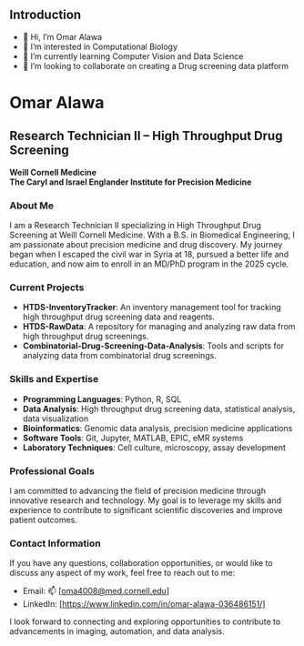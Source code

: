 ## Introduction
- 👋 Hi, I’m Omar Alawa
- 👀 I’m interested in Computational Biology
- 🌱 I’m currently learning Computer Vision and Data Science
- 💞️ I’m looking to collaborate on creating a Drug screening data platform

# Omar Alawa

## Research Technician II – High Throughput Drug Screening

**Weill Cornell Medicine**  
**The Caryl and Israel Englander Institute for Precision Medicine**

### About Me

I am a Research Technician II specializing in High Throughput Drug Screening at Weill Cornell Medicine. With a B.S. in Biomedical Engineering, I am passionate about precision medicine and drug discovery. My journey began when I escaped the civil war in Syria at 18, pursued a better life and education, and now aim to enroll in an MD/PhD program in the 2025 cycle.

### Current Projects

- **HTDS-InventoryTracker**: An inventory management tool for tracking high throughput drug screening data and reagents.
- **HTDS-RawData**: A repository for managing and analyzing raw data from high throughput drug screenings.
- **Combinatorial-Drug-Screening-Data-Analysis**: Tools and scripts for analyzing data from combinatorial drug screenings.

### Skills and Expertise

- **Programming Languages**: Python, R, SQL
- **Data Analysis**: High throughput drug screening data, statistical analysis, data visualization
- **Bioinformatics**: Genomic data analysis, precision medicine applications
- **Software Tools**: Git, Jupyter, MATLAB, EPIC, eMR systems
- **Laboratory Techniques**: Cell culture, microscopy, assay development

### Professional Goals

I am committed to advancing the field of precision medicine through innovative research and technology. My goal is to leverage my skills and experience to contribute to significant scientific discoveries and improve patient outcomes.


### Contact Information

If you have any questions, collaboration opportunities, or would like to discuss any aspect of my work, feel free to reach out to me:

- Email: 📫 [oma4008@med.cornell.edu]
- LinkedIn: [https://www.linkedin.com/in/omar-alawa-036486151/]

I look forward to connecting and exploring opportunities to contribute to advancements in imaging, automation, and data analysis.
